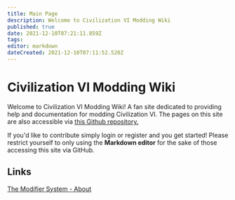 ```yaml
---
title: Main Page
description: Welcome to Civilization VI Modding Wiki 
published: true
date: 2021-12-10T07:21:11.859Z
tags: 
editor: markdown
dateCreated: 2021-12-10T07:11:52.520Z
---
```


# Civilization VI Modding Wiki 
Welcome to Civilization VI Modding Wiki! A fan site dedicated to providing help and documentation for modding Civilization VI. The pages on this site are also accessible via [this Github repository.](https://github.com/Sukritact/civilization-vi-modding-wiki)

If you'd like to contribute simply login or register and you get started! Please restrict yourself to only using the **Markdown editor** for the sake of those accessing this site via GitHub.
## Links
[The Modifier System - About](/database-modding/modifier-system/modifier-system.md)